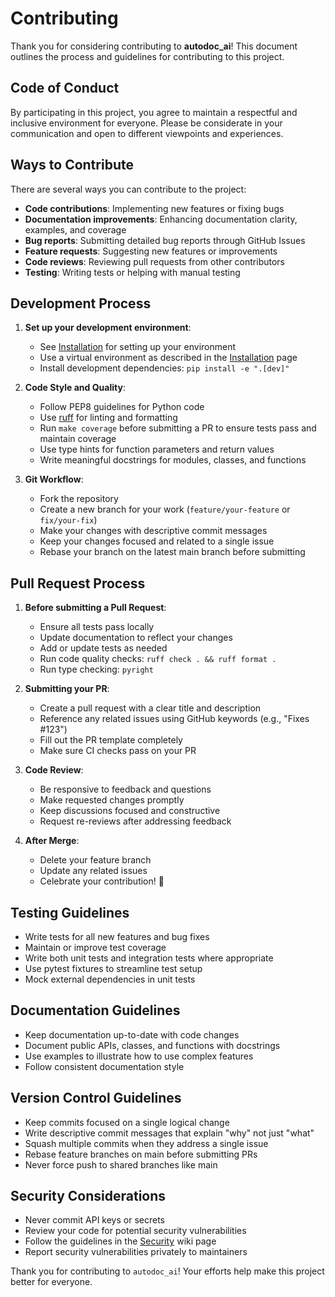 # Contributing

Thank you for considering contributing to **autodoc_ai**! This document outlines the process and guidelines for contributing to this project.

## Code of Conduct

By participating in this project, you agree to maintain a respectful and inclusive environment for everyone. Please be considerate in your communication and open to different viewpoints and experiences.

## Ways to Contribute

There are several ways you can contribute to the project:

- **Code contributions**: Implementing new features or fixing bugs
- **Documentation improvements**: Enhancing documentation clarity, examples, and coverage
- **Bug reports**: Submitting detailed bug reports through GitHub Issues
- **Feature requests**: Suggesting new features or improvements
- **Code reviews**: Reviewing pull requests from other contributors
- **Testing**: Writing tests or helping with manual testing

## Development Process

1. **Set up your development environment**:
   - See [Installation](Installation) for setting up your environment
   - Use a virtual environment as described in the [Installation](Installation) page
   - Install development dependencies: `pip install -e ".[dev]"`

2. **Code Style and Quality**:
   - Follow PEP8 guidelines for Python code
   - Use [ruff](https://github.com/astral-sh/ruff) for linting and formatting
   - Run `make coverage` before submitting a PR to ensure tests pass and maintain coverage
   - Use type hints for function parameters and return values
   - Write meaningful docstrings for modules, classes, and functions

3. **Git Workflow**:
   - Fork the repository
   - Create a new branch for your work (`feature/your-feature` or `fix/your-fix`)
   - Make your changes with descriptive commit messages
   - Keep your changes focused and related to a single issue
   - Rebase your branch on the latest main branch before submitting


## Pull Request Process

1. **Before submitting a Pull Request**:
   - Ensure all tests pass locally
   - Update documentation to reflect your changes
   - Add or update tests as needed
   - Run code quality checks: `ruff check . && ruff format .`
   - Run type checking: `pyright`

2. **Submitting your PR**:
   - Create a pull request with a clear title and description
   - Reference any related issues using GitHub keywords (e.g., "Fixes #123")
   - Fill out the PR template completely
   - Make sure CI checks pass on your PR

3. **Code Review**:
   - Be responsive to feedback and questions
   - Make requested changes promptly
   - Keep discussions focused and constructive
   - Request re-reviews after addressing feedback

4. **After Merge**:
   - Delete your feature branch
   - Update any related issues
   - Celebrate your contribution! 🎉

## Testing Guidelines

- Write tests for all new features and bug fixes
- Maintain or improve test coverage
- Write both unit tests and integration tests where appropriate
- Use pytest fixtures to streamline test setup
- Mock external dependencies in unit tests

## Documentation Guidelines

- Keep documentation up-to-date with code changes
- Document public APIs, classes, and functions with docstrings
- Use examples to illustrate how to use complex features
- Follow consistent documentation style

## Version Control Guidelines

- Keep commits focused on a single logical change
- Write descriptive commit messages that explain "why" not just "what"
- Squash multiple commits when they address a single issue
- Rebase feature branches on main before submitting PRs
- Never force push to shared branches like main

## Security Considerations

- Never commit API keys or secrets
- Review your code for potential security vulnerabilities
- Follow the guidelines in the [Security](Security) wiki page
- Report security vulnerabilities privately to maintainers

Thank you for contributing to `autodoc_ai`! Your efforts help make this project better for everyone.
